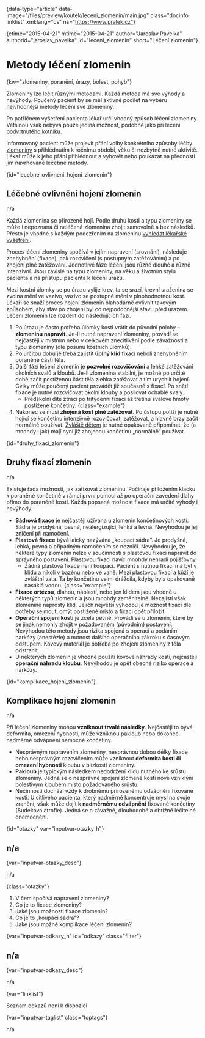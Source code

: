 
{data-type="article" data-image="/files/preview/koutek/leceni_zlomenin/main.jpg" class="docinfo linklist" xml:lang="cs" ns="https://www.pralek.cz"}

{ctime="2015-04-21" mtime="2015-04-21" author="Jaroslav Pavelka" authorid="jaroslav\_pavelka" id="leceni\_zlomenin" short="Léčení zlomenin"}

# Metody léčení zlomenin

<!-- generated attribute kw by user_udpatekw.sh on 2019-01-10, do not edit -->

<!-- generated attribute kw by user_udpatekw.sh on 2019-10-13, do not edit -->

{kw="zlomeniny, poranění, úrazy, bolest, pohyb"}

Zlomeniny lze léčit různými metodami. Každá metoda má své výhody a nevýhody. Poučený pacient by se měl aktivně podílet na výběru nejvhodnější metody léčení své zlomeniny.

Po patřičném vyšetření pacienta lékař určí vhodný způsob léčení zlomeniny. Většinou však nebývá pouze jediná možnost, podobně jako při léčení [podvrtnutého kotníku][1].

Informovaný pacient může projevit přání volby konkrétního způsoby léčby [zlomeniny][2] s přihlédnutím k ročnímu období, věku či nezbytně nutné aktivitě. Lékař může k jeho přání přihlédnout a vyhovět nebo poukázat na přednosti jím navrhované léčebné metody.

{id="lecebne\_ovlivneni\_hojeni_zlomenin"}

## Léčebné ovlivnění hojení zlomenin

n/a

Každá zlomenina se přirozeně hojí. Podle druhu kosti a typu zlomeniny se může i nepoznaná či neléčená zlomenina zhojit samovolně a bez následků. Přesto je vhodné s každým podezřením na zlomeninu [vyhledat lékařské vyšetření][3].

Proces léčení zlomeniny spočívá v jejím napravení (srovnání), následuje znehybnění (fixace), pak rozcvičení (s postupným zatěžováním) a po zhojení plné zatěžování. Jednotlivé fáze léčení jsou různě dlouhé a různě intenzivní. Jsou závislé na typu zlomeniny, na věku a životním stylu pacienta a na přístupu pacienta k léčení úrazu.

Mezi kostní úlomky se po úrazu vylije krev, ta se srazí, krevní sraženina se zvolna mění ve vazivo, vazivo se postupně mění v plnohodnotnou kost. Lékaři se snaží proces hojení zlomenin blahodárně ovlivnit takovým způsobem, aby stav po zhojení byl co nejpodobnější stavu před úrazem. Léčení zlomenin lze rozdělit do následujících fází.

  1. Po úrazu je často potřeba úlomky kosti vrátit do původní polohy – **zlomeninu napravit**. Je-li nutné napravení zlomeniny, provádí se nejčastěji v místním nebo v celkovém znecitlivění podle závažnosti a typu zlomeniny (dle posunu kostních úlomků).
  2. Po určitou dobu je třeba zajistit **úplný klid** fixací neboli znehybněním poraněné části těla.
  3. Další fází léčení zlomenin je **pozvolné rozcvičování** a lehké zatěžování okolních svalů a kloubů. Je-li zlomenina stabilní, je možné po určité době začít postiženou část těla zlehka zatěžovat a tím urychlit hojení. Cviky může poučený pacient provádět již současně s fixací. Po snětí fixace je nutné rozcvičovat okolní klouby a posilovat ochablé svaly.
      * Předškolní dítě ztrácí po třítýdenní fixaci až třetinu svalové hmoty postižené končetiny. {class="example"}
  4. Nakonec se musí **zhojená kost plně zatěžovat**. Po ústupu potíží je nutné hojící se končetinu intenzivně rozcvičovat, zatěžovat, a hlavně brzy začít normálně používat. [Zvláště dětem][4] je nutné opakovaně připomínat, že (a mnohdy i jak) mají nyní již zhojenou končetinu „normálně“ používat.

{id="druhy\_fixaci\_zlomenin"}

## Druhy fixací zlomenin

n/a

Existuje řada možností, jak zafixovat zlomeninu. Počínaje přiložením klacku k poraněné končetině v rámci první pomoci až po operační zavedení dlahy přímo do poraněné kosti. Každá popsaná možnost fixace má určité výhody i nevýhody.

  * **Sádrová fixace** je nejčastěji užívána u zlomenin končetinových kostí. Sádra je prodyšná, pevná, nealergizující, lehká a levná. Nevýhodou je její zničení při namočení.
  * **Plastová fixace** bývá laicky nazývána „koupací sádra“. Je prodyšná, lehká, pevná a případným namočením se nezničí. Nevýhodou je, že některé typy zlomenin nelze v součinnosti s plastovou fixací napravit do správného postavení. Plastovou fixaci navíc mnohdy nehradí pojišťovny.
      * Žádná plastová fixace není koupací. Pacient s nutnou fixací má být v klidu a nikoli v bazénu nebo ve vaně. Mezi plastovou fixací a kůží je zvláštní vata. Ta by končetinu velmi dráždila, kdyby byla opakovaně nasáklá vodou. {class="example"}
  * **Fixace ortézou**, dlahou, náplastí, nebo jen klidem jsou vhodné u některých typů zlomenin a jsou mnohdy zaměnitelné. Nezajistí však zlomenině naprostý klid. Jejich největší výhodou je možnost fixaci dle potřeby sejmout, omýt postižené místo a fixaci opět přiložit.
  * **Operační spojení kostí** je zcela pevné. Provádí se u zlomenin, které by se jinak nemohly zhojit v požadovaném (původním) postavení. Nevýhodou této metody jsou rizika spojená s operací a podáním narkózy (anestézie) a nutnost dalšího operačního zákroku s časovým odstupem. Kovový materiál je potřeba po zhojení zlomeniny z těla odstranit.
  * U některých zlomenin je vhodné použití kovové náhrady kosti, nejčastěji **operační náhradu kloubu**. Nevýhodou je opět obecné riziko operace a narkózy.

{id="komplikace\_hojeni\_zlomenin"}

## Komplikace hojení zlomenin

n/a

Při léčení zlomeniny mohou **vzniknout trvalé následky**. Nejčastěji to bývá deformita, omezení hybnosti, může vzniknou pakloub nebo dokonce nadměrné odvápnění nemocné končetiny.

  * Nesprávným napravením zlomeniny, nesprávnou dobou délky fixace nebo nesprávným rozcvičením může vzniknout **deformita kosti či omezení hybnosti** kloubu v blízkosti zlomeniny.
  * **Pakloub** je typickým následkem nedodržení klidu nutného ke srůstu zlomeniny. Jedná se o nesprávné spojení zlomené kosti nově vzniklým bolestivým kloubem místo požadovaného srůstu.
  * Nečinností dochází vždy k drobnému přirozenému odvápnění fixované kosti. U citlivého pacienta, který nadměrně koncentruje mysl na svoje zranění, však může dojít k **nadměrnému odvápnění** fixované končetiny (Sudekova atrofie). Jedná se o závažné, dlouhodobé a obtížně léčitelné onemocnění.

{id="otazky" var="inputvar-otazky_h"}

## n/a

{var="inputvar-otazky_desc"}

n/a

{class="otazky"}

  1. V čem spočívá napravení zlomeniny?
  2. Co je to fixace zlomeniny?
  3. Jaké jsou možnosti fixace zlomenin?
  4. Co je to „koupací sádra“?
  5. Jaké jsou možné komplikace léčení zlomenin?

{var="inputvar-odkazy_h" id="odkazy" class="filter"}

## n/a

{var="inputvar-odkazy_desc"}

n/a

{var="linklist"}

Seznam odkazů není k dispozici

{var="inputvar-taglist" class="toptags"}

n/a

 [1]: podvrtnuti_kotniku
 [2]: zlomeniny_kosti
 [3]: nalehavost_lekarskeho_vysetreni
 [4]: detske_zlomeniny

